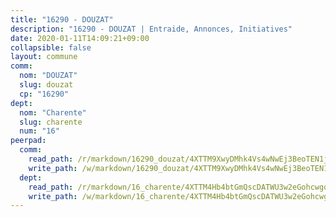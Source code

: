 ```yaml
---
title: "16290 - DOUZAT"
description: "16290 - DOUZAT | Entraide, Annonces, Initiatives"
date: 2020-01-11T14:09:21+09:00
collapsible: false
layout: commune
comm:
  nom: "DOUZAT"
  slug: douzat
  cp: "16290"
dept:
  nom: "Charente"
  slug: charente
  num: "16"
peerpad:
  comm:
    read_path: /r/markdown/16290_douzat/4XTTM9XwyDMhk4Vs4wNwEj3BeoTEN1jTvxf6D2fNCgwJzKWgY
    write_path: /w/markdown/16290_douzat/4XTTM9XwyDMhk4Vs4wNwEj3BeoTEN1jTvxf6D2fNCgwJzKWgY-K3TgUc1Be819GXDyiUeNALjKNGVmQsWE92fN3xKoVrKUfnTqDaf9gJ6tgaX2vVCHk5DHyDdFwwHSLAis414BRATZ2vDRYqDgxEaWcc6fggjAJwhptKH2j17TZK2LFEYPB8Wi7FfN
  dept:
    read_path: /r/markdown/16_charente/4XTTM4Hb4btGmQscDATWU3w2eGohcwgqasCDtGWVahJnAEsq8
    write_path: /w/markdown/16_charente/4XTTM4Hb4btGmQscDATWU3w2eGohcwgqasCDtGWVahJnAEsq8-K3TgU9zhAjxEMbYrSr9VB24idAgS7xBryN3TjEsJmsrToRfRc8PWUu9zDXmtMXWLR7TNqZhAPJFsnJ4QbuWpLJvHpyW2q8LZxtsaakTfiMdj4HFsc11ZXzpn4aT8zYKZzSLwV1CA
---
```


